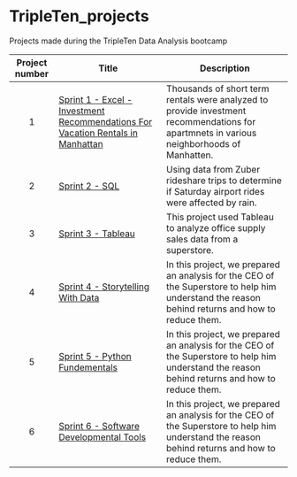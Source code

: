 # TripleTen_projects
Projects made during the TripleTen Data Analysis bootcamp

| Project number | Title | Description |
| :-----------: | ----------- |----------- |
| 1 | [Sprint 1 - Excel - Investment Recommendations For Vacation Rentals in Manhattan](https://github.com/EliezerSapir/TripleTen_projects/tree/3a350688dd9823d2e0afff0b2aed1efe71b7c41d/Sprint%201%20-%20Excel) |  Thousands of short term rentals were analyzed to provide investment recommendations for apartmnets in various neighborhoods of Manhatten. |
| 2 | [Sprint 2 - SQL]( ) | Using data from Zuber rideshare trips to determine if Saturday airport rides were affected by rain.
| 3 | [Sprint 3 - Tableau](https://github.com/EliezerSapir/TripleTen_projects/tree/8bc00f909f0404d8afed6f8087473f0b2918469b/Sprint%203%20-%20Tableau) | This project used Tableau to analyze office supply sales data from a superstore. |
| 4 | [Sprint 4 - Storytelling With Data](https://github.com/EliezerSapir/TripleTen_projects/tree/main/Eliezer%20Sapir%20-%20project%20sprint%204) | In this project, we prepared an analysis for the CEO of the Superstore to help him understand the reason behind returns and how to reduce them.
| 5 | [Sprint 5 - Python Fundementals]() | In this project, we prepared an analysis for the CEO of the Superstore to help him understand the reason behind returns and how to reduce them.
| 6 | [Sprint 6 - Software Developmental Tools](https://github.com/EliezerSapir/TripleTen_projects/tree/96daf7aa1bc1fb28cd3e8dec6b310235a83075ee/Sprint%206%20-%20Software%20Development%20Tools) | In this project, we prepared an analysis for the CEO of the Superstore to help him understand the reason behind returns and how to reduce them.
